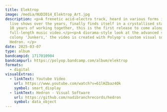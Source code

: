 ```yaml
---
title: Elektrop
image: /media/NUDI014_Elektrop_Art.jpg
description: <p>A frenetic acid-electro track, heard in various forms in their
  live shows over the years, finally finds itself in a crystallised state. After
  10 years of working together, this is the first release to come alongside a
  full-length music video.</p><p>A diorama-style look at the advanced space
  colony 'Junkers,' the video is created with Polyop's custom visual software,
  Hedron. </p>
date: 2025-03-07
type: album
bandcampid: 1717010904
bandcampurl: https://polyop.bandcamp.com/album/elektrop
formats:
  - digital
visualExtras:
  - linkText: Youtube Video
    url: https://www.youtube.com/watch?v=61lHZbaz4Ok
    symbol: smart_display
  - linkText: Hedron - Visual Software
    url: https://github.com/nudibranchrecords/hedron
    symbol: data_object
---
```

